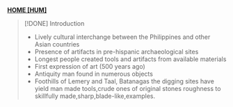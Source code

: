 **[HOME [HUM]](HUM101.md#^MID21)**

>[!DONE] Introduction
>- Lively cultural interchange between the Philippines and other Asian countries
>- Presence of artifacts in pre-hispanic archaeological sites
>- Longest people created tools and artifacts from available materials
>- First expression of art (500 years ago)
>- Antiquity man found in numerous objects
>- Foothills of Lemery and Taal, Batanagas the digging sites have yield man made tools,crude ones of original stones roughness to skillfully made,sharp,blade-like,examples.